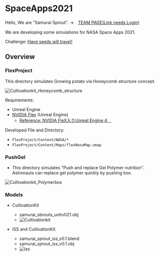 # SpaceApps2021

Hello, We are "Samurai Sprout". →　[TEAM PAGE(Link needs Login)](https://2021.spaceappschallenge.org/challenges/statements/have-seeds-will-travel/teams/samurai-sprouts/project)

We are developing some simulations for NASA Space Apps 2021.

Challenge: [Have seeds will travel!](https://2021.spaceappschallenge.org/challenges/statements/have-seeds-will-travel/details)

## Overview

### FlexProject

This directory simulates Growing potato via Honeycomb structure concept.

![Cultivationkit_Honeycomb_structure](https://user-images.githubusercontent.com/8992781/135751537-eaf72ca4-07c9-4152-8391-74184b73077b.png)

Requirements:
  - Unreal Engine
  - [NVIDIA Flex](https://developer.nvidia.com/flex) (Unreal Engine)
    - [Reference: NVIDIA FleX入りUnreal Engine 4　
](https://kurotori4423.hatenablog.com/entry/2017/07/21/014621)

Developed File and Directory: 
  - `FlexProject/Content/NASA/*`
  - `FlexProject/Content/Maps/flexNasaMap.umap`

### PushGel

- This directory simulates "Push and replace Gel Polymer nutrition". Astronauts can replace gel polymer quickly by pushing box.

![Cultivationkit_Polymerbox](https://user-images.githubusercontent.com/8992781/135751545-863124e4-402e-41de-b563-1d683b27b24a.png)


### Models

- CultivationKit
  - samurai_sbrouts_unitv021.obj
  - ![Cultivationkit](https://user-images.githubusercontent.com/8992781/135751641-6c5f9f90-3298-4781-aef1-2f91d2e76288.png)

- ISS and CultivationKit
  - samurai_sprout_iss_v0.1.blend
  - samurai_sprout_iss_v0.1.obj
  - ![iss](https://user-images.githubusercontent.com/8992781/135751647-ef2ba8fd-77ed-4fba-8a31-03433f168d12.png)


